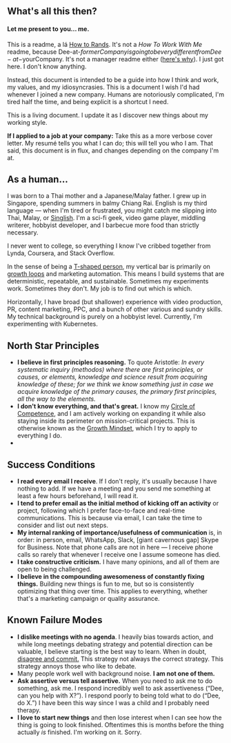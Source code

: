 ## What's all this then?
#### Let me present to you... me. 
This is a readme, a lá [How to Rands](http://randsinrepose.com/archives/how-to-rands/). It's not a _How To Work With Me_ readme, because Dee-at-$formerCompany is going to be very different from Dee-at-$yourCompany. It's not a manager readme either ([here's why](https://twitter.com/EricaJoy/status/994324414668849153)).  I just got here. I don't know anything. 

Instead, this document is intended to be a guide into how I think and work, my values, and my idiosyncrasies. This is a document I wish I'd had whenever I joined a new company. Humans are notoriously complicated, I'm tired half the time, and being explicit is a shortcut I need.

This is a living document. I update it as I discover new things about my working style. 

**If I applied to a job at your company:** Take this as a more verbose cover letter. My resumé tells you what I can do; this will tell you who I am. That said, this document is in flux, and changes depending on the company I'm at.

## As a human...
I was born to a Thai mother and a Japanese/Malay father. I grew up in Singapore, spending summers in balmy Chiang Rai. English is my third language — when I'm tired or frustrated, you might catch me slipping into Thai, Malay, or [Singlish](https://en.wikipedia.org/wiki/Singlish). I'm a sci-fi geek, video game player, middling writerer, hobbyist developer, and I barbecue more food than strictly necessary. 

I never went to college, so everything I know I've cribbed together from Lynda, Coursera, and Stack Overflow. 

In the sense of being a [T-shaped person](https://en.wikipedia.org/wiki/T-shaped_skills), my vertical bar is primarily on [growth loops](https://www.reforge.com/blog/growth-loops) and marketing automation. This means I build systems that are deterministic, repeatable, and sustainable. Sometimes my experiments work. Sometimes they don't. My job is to find out which is which. 

Horizontally, I have broad (but shallower) experience with video production, PR, content marketing, PPC, and a bunch of other various and sundry skills. My technical background is purely on a hobbyist level. Currently, I'm experimenting with Kubernetes. 

## North Star Principles 
* **I believe in first principles reasoning.** To quote Aristotle: _In every systematic inquiry (methodos) where there are first principles, or causes, or elements, knowledge and science result from acquiring knowledge of these; for we think we know something just in case we acquire knowledge of the primary causes, the primary first principles, all the way to the elements._
* **I don't know everything, and that's great.** I know my [Circle of Competence](https://fs.blog/2013/12/mental-model-circle-of-competence/), and I am actively working on expanding it while also staying inside its perimeter on mission-critical projects. This is otherwise known as the [Growth Mindset](https://www.brainpickings.org/2014/01/29/carol-dweck-mindset/), which I try to apply to everything I do.
* 
 
## Success Conditions 
* **I read every email I receive**. If I don't reply, it's usually because I have nothing to add. If we have a meeting and you send me something at least a few hours beforehand, I will read it.
* **I tend to prefer email as the initial method of kicking off an activity** or project, following which I prefer face-to-face and real-time communications. This is because via email, I can take the time to consider and list out next steps.
* **My internal ranking of importance/usefulness of communication** is, in order: in person, email, WhatsApp, Slack, [giant cavernous gap] Skype for Business. Note that phone calls are not in here — I receive phone calls so rarely that whenever I receive one I assume someone has died. 
* **I take constructive criticism.** I have many opinions, and all of them are open to being challenged. 
* **I believe in the compounding awesomeness of constantly fixing things.** Building new things is fun to me, but so is consistently optimizing that thing over time. This applies to everything, whether that's a marketing campaign or quality assurance. 

## Known Failure Modes
* **I dislike meetings with no agenda**. I heavily bias towards action, and while long meetings debating strategy and potential direction can be valuable, I believe starting is the best way to learn. When in doubt, [disagree and commit.](https://en.wikipedia.org/wiki/Disagree_and_commit) This strategy not always the correct strategy. This strategy annoys those who like to debate.
* Many people work well with background noise. **I am not one of them.**
* **Ask assertive versus tell assertive.** When you need to ask me to do something, ask me. I respond incredibly well to ask assertiveness (“Dee, can you help with X?”). I respond poorly to being told what to do (“Dee, do X.”) I have been this way since I was a child and I probably need therapy. 
* **I love to start new things** and then lose interest when I can see how the thing is going to look finished. Oftentimes this is months before the thing actually _is_ finished. I'm working on it. Sorry.
